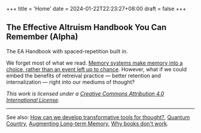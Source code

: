 +++
title = 'Home'
date = 2024-01-22T22:23:27+08:00
draft = false
+++

## The Effective Altruism Handbook You Can Remember (Alpha)

The EA Handbook with spaced-repetition built in.

We forget most of what we read. [Memory systems make memory into a choice, rather than an event left up to chance](https://numinous.productions/ttft/#summary). However, what if we could embed the benefits of retreival practice — better retention and internalization — right into our mediums of thought?

_This work is licensed under a [Creative Commons Attribution 4.0 International License](https://creativecommons.org/licenses/by/4.0/)._

---

See also: [How can we develop transformative tools for thought?](https://numinous.productions/ttft/), [Quantum Country](https://quantum.country/), [Augmenting Long-term Memory](https://augmentingcognition.com/ltm.html), [Why books don't work](https://andymatuschak.org/books/).
